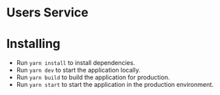 # Users Service

# Installing

- Run `yarn install` to install dependencies.
- Run `yarn dev` to start the application locally.
- Run  `yarn build` to build the application for production.
- Run  `yarn start` to start the application in the production environment.
